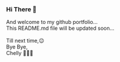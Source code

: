 ### Hi There 🌸

And welcome to my github portfolio...<br>
This README.md file will be updated soon...
<br><br>
Till next time,😉<br>
Bye Bye,<br>
Chelly ✌🏽👀


<!--
**itsmechelly/itsmechelly** is a ✨ _special_ ✨ repository because its `README.md` (this file) appears on your GitHub profile.

Here are some ideas to get you started:

- 🔭 I’m currently working on ...
- 🌱 I’m currently learning ...
- 👯 I’m looking to collaborate on ...
- 🤔 I’m looking for help with ...
- 💬 Ask me about ...
- 📫 How to reach me: ...
- 😄 Pronouns: ...
- ⚡ Fun fact: ...
-->
